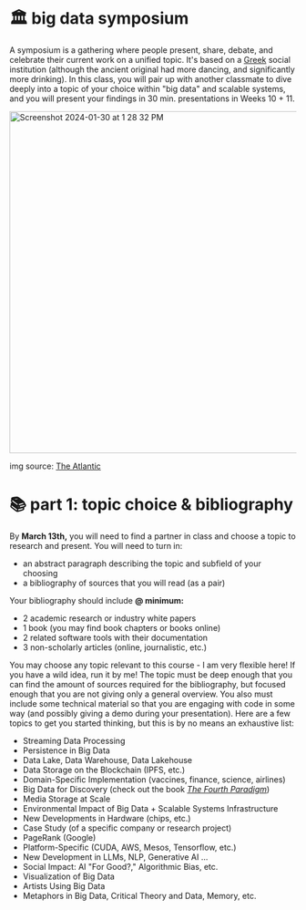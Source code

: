 # 🏛️ big data symposium

A symposium is a gathering where people present, share, debate, and celebrate their current work on a unified topic. It's based on a [Greek](https://en.wikipedia.org/wiki/Symposium#/media/File:Paestum_tombeau_plongeur_c1.jpg) social institution (although the ancient original had more dancing, and significantly more drinking). In this class, you will pair up with another classmate to dive deeply into a topic of your choice within "big data" and scalable systems, and you will present your findings in 30 min. presentations in Weeks 10 + 11.

<img width="600" alt="Screenshot 2024-01-30 at 1 28 32 PM" src="https://github.com/mab253/bigdata_spring24/assets/17707843/875c57f9-84ce-4704-8ac9-81c325840d44">

img source: [The Atlantic](https://cdn.theatlantic.com/thumbor/6qfVcgYTpN7FB6ZDTYQTVhvGdAA=/0x104:2000x1229/1600x900/media/img/mt/2017/03/Aristotle1/original.jpg)

# 📚 part 1: topic choice & bibliography

By **March 13th,** you will need to find a partner in class and choose a topic to research and present. You will need to turn in:
- an abstract paragraph describing the topic and subfield of your choosing
- a bibliography of sources that you will read (as a pair)

Your bibliography should include **@ minimum:**
- 2 academic research or industry white papers
- 1 book (you may find book chapters or books online)
- 2 related software tools with their documentation
- 3 non-scholarly articles (online, journalistic, etc.)
  
You may choose any topic relevant to this course - I am very flexible here! If you have a wild idea, run it by me! The topic must be deep enough that you can find the amount of sources required for the bibliography, but focused enough that you are not giving only a general overview. You also must include some technical material so that you are engaging with code in some way (and possibly giving a demo during your presentation). Here are a few topics to get you started thinking, but this is by no means an exhaustive list:
- Streaming Data Processing
- Persistence in Big Data
- Data Lake, Data Warehouse, Data Lakehouse
- Data Storage on the Blockchain (IPFS, etc.)
- Domain-Specific Implementation (vaccines, finance, science, airlines)
- Big Data for Discovery (check out the book _[The Fourth Paradigm](https://en.wikipedia.org/wiki/The_Fourth_Paradigm)_)
- Media Storage at Scale
- Environmental Impact of Big Data + Scalable Systems Infrastructure
- New Developments in Hardware (chips, etc.)
- Case Study (of a specific company or research project)
- PageRank (Google)
- Platform-Specific (CUDA, AWS, Mesos, Tensorflow, etc.)
- New Development in LLMs, NLP, Generative AI ...
- Social Impact: AI "For Good?," Algorithmic Bias, etc.
- Visualization of Big Data
- Artists Using Big Data
- Metaphors in Big Data, Critical Theory and Data, Memory, etc.

